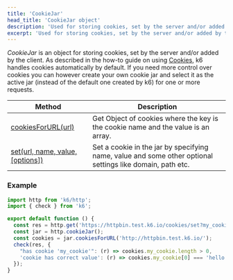```yaml
---
title: 'CookieJar'
head_title: 'CookieJar object'
description: 'Used for storing cookies, set by the server and/or added by the client.'
excerpt: 'Used for storing cookies, set by the server and/or added by the client.'
---
```


_CookieJar_ is an object for storing cookies, set by the server and/or added by the client. As described in the how-to guide on using [Cookies](/using-k6/cookies), k6 handles cookies automatically by default. If you need more control over cookies you can however create your own cookie jar and select it as the active jar (instead of the default one created by k6) for one or more requests.

| Method                                                                                                     | Description                                                                                               |
| ---------------------------------------------------------------------------------------------------------- | --------------------------------------------------------------------------------------------------------- |
| [cookiesForURL(url)](/javascript-api/k6-http/cookiejar/cookiejar-cookiesforurl)                        | Get Object of cookies where the key is the cookie name and the value is an array.                         |
| [set(url, name, value, [options])](/javascript-api/k6-http/cookiejar/cookiejar-set) | Set a cookie in the jar by specifying name, value and some other optional settings like domain, path etc. |

### Example

<CodeGroup labels={[]}>

```javascript
import http from 'k6/http';
import { check } from 'k6';

export default function () {
  const res = http.get('https://httpbin.test.k6.io/cookies/set?my_cookie=hello%20world', { redirects: 0 });
  const jar = http.cookieJar();
  const cookies = jar.cookiesForURL('http://httpbin.test.k6.io/');
  check(res, {
    "has cookie 'my_cookie'": (r) => cookies.my_cookie.length > 0,
    'cookie has correct value': (r) => cookies.my_cookie[0] === 'hello world',
  });
}
```

</CodeGroup>
